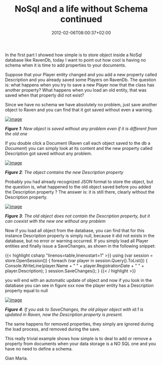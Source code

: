 ﻿---
title: "NoSql and a life without Schema continued"
description: ""
date: 2012-02-06T08:00:37+02:00
draft: false
tags: [RavenDB]
categories: [NoSql,RavenDB]
---
In the first part I showed how simple is to store object inside a NoSql database like RavenDb, today I want to point out how cool is having no schema when it is time to add properties to your documents.

Suppose that your Player entity changed and you add a new property called Description and you already saved some Players on RavenDb. The question is: what happens when you try to save a new Player now that the class has another property? What happens when you load an old entity, that was saved when that property did not exist?

Since we have no schema we have absolutely no problem, just save another object to Raven and you can find that it got saved without even a warning.

[![image](https://www.codewrecks.com/blog/wp-content/uploads/2012/02/image_thumb1.png "image")](https://www.codewrecks.com/blog/wp-content/uploads/2012/02/image1.png)

 ***Figure 1***: *New object is saved without any problem even if it is different from the old one*

If you double click a Document (Raven call each object saved to the db a *Document*) you can simply look at its content and the new property called Description got saved without any problem.

[![image](https://www.codewrecks.com/blog/wp-content/uploads/2012/02/image_thumb2.png "image")](https://www.codewrecks.com/blog/wp-content/uploads/2012/02/image2.png)

 ***Figure 2***: *The object contains the new Description property*

Probably you had already recognized JSON format to store the object, but the question is, what happened to the old object saved before you added the Description property ? The answer is: it is still there, clearly without the Description property.

[![image](https://www.codewrecks.com/blog/wp-content/uploads/2012/02/image_thumb3.png "image")](https://www.codewrecks.com/blog/wp-content/uploads/2012/02/image3.png)

 ***Figure 3***: *The old object does not contain the Description property, but it can coexist with the new one without any problem*

Now if you load all object from the database, you can find that for this instance Description property is simply null, because it did not exists in the database, but no error or warning occurred. If you simply load all Player entities and finally issue a SaveChanges, as shown in the following snippet:

{{< highlight csharp "linenos=table,linenostart=1" >}}
using (var session = store.OpenSession())
{
foreach (var player in session.Query<Player>().ToList())
{
Console.WriteLine(player.Name + " " + player.RegistrationDate + " " + player.Description);
}
session.SaveChanges();
}
{{< / highlight >}}

you will end with an automatic update of object and now if you look in the database you can see in figure xxx now the player entity has a Description property equal to null

[![image](https://www.codewrecks.com/blog/wp-content/uploads/2012/02/image16_thumb.png "image")](https://www.codewrecks.com/blog/wp-content/uploads/2012/02/image16.png)

 ***Figure 4***: *If you ask to SaveChanges, the old player object with id:1 is updated in Raven, now the Description property is present.*

The same happens for removed properties, they simply are ignored during the load process, and removed during the save.

This really trivial example shows how simple is to deal to add or remove a property from documents when your data storage is a NO SQL one and you have no need to define a schema.

Gian Maria.
